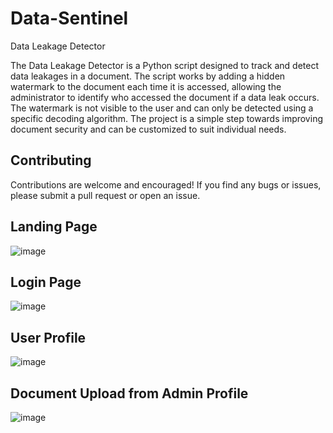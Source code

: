 # Data-Sentinel
Data Leakage Detector

The Data Leakage Detector is a Python script designed to track and detect data leakages in a document. The script works by adding a hidden watermark to the document each time it is accessed, allowing the administrator to identify who accessed the document if a data leak occurs. The watermark is not visible to the user and can only be detected using a specific decoding algorithm. The project is a simple step towards improving document security and can be customized to suit individual needs.

## Contributing

Contributions are welcome and encouraged! If you find any bugs or issues, please submit a pull request or open an issue.

## Landing Page
![image](https://github.com/HarshGupta-2002/Data-Sentinel/assets/81915099/f07e2741-49cb-4985-bd15-fa4420d82933)

## Login Page
![image](https://github.com/HarshGupta-2002/Data-Sentinel/assets/81915099/107f2c9e-596e-43a7-959c-0a7c36c58dc5)

## User Profile
![image](https://github.com/HarshGupta-2002/Data-Sentinel/assets/81915099/45b630d1-d07b-42e7-8562-537397a46fe0)

## Document Upload from Admin Profile
![image](https://github.com/HarshGupta-2002/Data-Sentinel/assets/81915099/53d1621e-317f-46f6-80d2-69f23da2952d)
